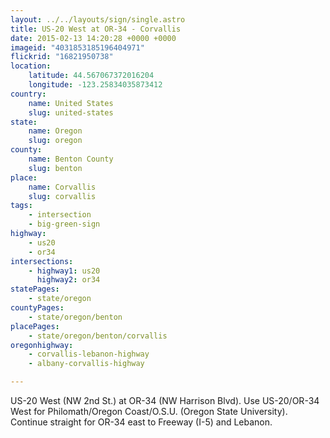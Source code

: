 ```yaml
---
layout: ../../layouts/sign/single.astro
title: US-20 West at OR-34 - Corvallis
date: 2015-02-13 14:20:28 +0000 +0000
imageid: "4031853185196404971"
flickrid: "16821950738"
location:
    latitude: 44.567067372016204
    longitude: -123.25834035873412
country:
    name: United States
    slug: united-states
state:
    name: Oregon
    slug: oregon
county:
    name: Benton County
    slug: benton
place:
    name: Corvallis
    slug: corvallis
tags:
    - intersection
    - big-green-sign
highway:
    - us20
    - or34
intersections:
    - highway1: us20
      highway2: or34
statePages:
    - state/oregon
countyPages:
    - state/oregon/benton
placePages:
    - state/oregon/benton/corvallis
oregonhighway:
    - corvallis-lebanon-highway
    - albany-corvallis-highway

---
```

US-20 West (NW 2nd St.) at OR-34 (NW Harrison Blvd).  Use US-20/OR-34 West for Philomath/Oregon Coast/O.S.U. (Oregon State University).  Continue straight for OR-34 east to Freeway (I-5) and Lebanon.